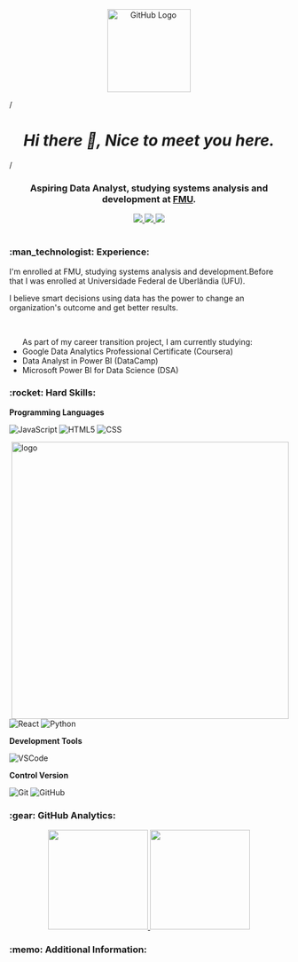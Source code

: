 <div align="center">
<img src="https://github.com/tassiotfc/tassiotfc/blob/main/octo.gif" alt="GitHub Logo" width="150" height="150" />
</div>

/*<h1 align="center"> Hi there 👋, Nice to meet you here.</h1>*/
<h3 align="center"> Aspiring Data Analyst, studying systems analysis and development at <a href="https://portal.fmu.br/" alt="FMU" target="_blank">FMU</a>. </h3>

<!-- Contatos -->
<div align="center">    
  <a href="https://github.com/d99ss" alt="github" target="_blank">
    <img src="https://img.shields.io/badge/GitHub-000000?&style=flat-square&logo=GitHub&logoColor=white">
  </a>
  
  <a href="https://www.linkedin.com/in/davidggoncalves/" alt="linkedin" target="_blank">
    <img src="https://img.shields.io/badge/LinkedIn-%230077B5.svg?&style=flat-square&logo=linkedin&logoColor=white">
  </a>
  
  <!--<a href="https://wa.me/5584981430120" alt="WhatsApp" target="_blank">
  <img src="https://img.shields.io/badge/-WhatsApp-25d366?style=flat-square&labelColor=25d366&logo=whatsapp&logoColor=white&link=https://wa.me/5584981430120"/></a>-->
  
  <a href="mailto:mrbettencourt99@gmail.com" alt="gmail" target="_blank">
    <img src="https://img.shields.io/badge/-Gmail-FF0000?style=flat-square&labelColor=FF0000&logo=gmail&logoColor=white&link=mailto:mrbettencourt99@gmail.com" />
  </a>

</div>

<br/>

<!-- Experience -->
<h3 align="left"> :man_technologist:&nbsp;Experience:</h3>
<p>I'm enrolled at FMU, studying systems analysis and development.Before that I was enrolled at Universidade Federal de Uberlândia (UFU).</p>
 <p> I believe smart decisions using data has the power to change an organization's outcome and get better results.</p>
<br/>

<ul>As part of my career transition project, I am currently studying:
  <li>Google Data Analytics Professional Certificate (Coursera)</li>
  <li>Data Analyst in Power BI (DataCamp)</li>
  <li>Microsoft Power BI for Data Science (DSA)</li>
  </ul>
<!-- Hard Skills -->
<h3 align="left"> :rocket:&nbsp;Hard Skills:</h3>

<!-- <img src="https://github.com/tassiotfc/tassiotfc/blob/main/undraw_feeling_proud_qne1.svg" min-width="30%" max-width="100%" width="75%" align="right" alt="Computador iuriCode"> -->



**Programming Languages**
  
  ![JavaScript](https://img.shields.io/badge/-JavaScript-333333?style=flat&logo=javascript)
  ![HTML5](https://img.shields.io/badge/-HTML5-333333?style=flat&logo=HTML5)
  ![CSS](https://img.shields.io/badge/-CSS-333333?style=flat&logo=CSS3&logoColor=1572B6)
  
  <img src="https://media.giphy.com/media/SWoSkN6DxTszqIKEqv/giphy.gif" min-width="400px" max-width="400px" width="500px" align="right" alt="logo">
  
  ![React](https://img.shields.io/badge/react-333333.svg?style=flat&logo=react&logoColor=%2361DAFB)
  ![Python](https://img.shields.io/badge/python-333333?style=flat&logo=python&logoColor=ffdd54)

**Development Tools**

  <!--![Eclipse](https://img.shields.io/badge/-Eclipse%20IDE-333333?style=flat&logo=eclipse-ide)
  ![Netbeans](https://img.shields.io/badge/-NetBeans-333333?style=flat&logo=Apache-NetBeans-IDE&logoColor=1B6AC6)
  ![Figma](https://img.shields.io/badge/-Figma-333333?style=flat&logo=figma)
-->
  ![VSCode](https://img.shields.io/badge/-VSCode-333333?style=flat&logo=Visual-Studio-Code&logoColor=007ACC) 
  

**Control Version**
  
  ![Git](https://img.shields.io/badge/-Git-333333?style=flat&logo=git)
  ![GitHub](https://img.shields.io/badge/-GitHub-333333?style=flat&logo=github)
  <!--![GitLab](https://img.shields.io/badge/-GitLab-333333?style=flat&logo=gitlab)-->
  

<!-- GitHub Analytics -->
<h3>:gear:&nbsp;GitHub Analytics:</h3>
  <p align="center">
    <a href="https://github.com/d99ss">
    <img height="180em" src="https://github-readme-stats.vercel.app/api?username=d99ss&show_icons=true&theme=tokyonight" />
    <a/>
    <img height="180em" src="https://github-readme-stats-eight-theta.vercel.app/api/top-langs/?username=d99ss&layout=compact&langs_count=8&theme=tokyonight&include_all_commits=true&count_private=true"/>
  </p>

  <!-- Additional Information -->
<h3 align="left"> :memo:&nbsp;Additional Information:</h3>

<!-- - [Curriculum Vitae](https://rxresu.me/r/rubfuh) -->
